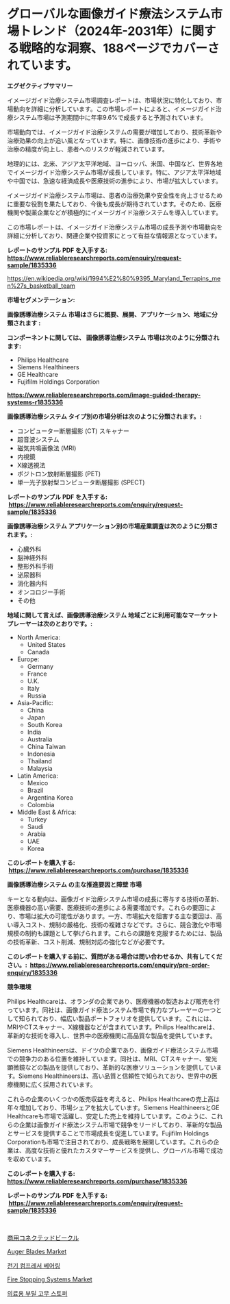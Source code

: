 <p><h1>グローバルな画像ガイド療法システム市場トレンド（2024年-2031年）に関する戦略的な洞察、188ページでカバーされています。</h1></p><p><strong>エグゼクティブサマリー</strong></p>
<p><p>イメージガイド治療システム市場調査レポートは、市場状況に特化しており、市場動向を詳細に分析しています。この市場レポートによると、イメージガイド治療システム市場は予測期間中に年率9.6%で成長すると予測されています。</p><p>市場動向では、イメージガイド治療システムの需要が増加しており、技術革新や治療効果の向上が追い風となっています。特に、画像技術の進歩により、手術や治療の精度が向上し、患者へのリスクが軽減されています。</p><p>地理的には、北米、アジア太平洋地域、ヨーロッパ、米国、中国など、世界各地でイメージガイド治療システム市場が成長しています。特に、アジア太平洋地域や中国では、急速な経済成長や医療技術の進歩により、市場が拡大しています。</p><p>イメージガイド治療システム市場は、患者の治療効果や安全性を向上させるために重要な役割を果たしており、今後も成長が期待されています。そのため、医療機関や製薬企業などが積極的にイメージガイド治療システムを導入しています。</p><p>この市場レポートは、イメージガイド治療システム市場の成長予測や市場動向を詳細に分析しており、関連企業や投資家にとって有益な情報源となっています。</p></p>
<p><strong>レポートのサンプル PDF を入手する: <a href="https://www.reliableresearchreports.com/enquiry/request-sample/1835336">https://www.reliableresearchreports.com/enquiry/request-sample/1835336</a></strong></p>
<p><a href="https://en.wikipedia.org/wiki/1994%E2%80%9395_Maryland_Terrapins_men%27s_basketball_team">https://en.wikipedia.org/wiki/1994%E2%80%9395_Maryland_Terrapins_men%27s_basketball_team</a></p>
<p><strong>市場セグメンテーション:</strong></p>
<p><strong> 画像誘導治療システム 市場はさらに概要、展開、アプリケーション、地域に分類されます :</strong></p>
<p><strong>コンポーネントに関しては、 画像誘導治療システム 市場は次のように分類されます: &nbsp;</strong></p>
<p><ul><li>Philips Healthcare</li><li>Siemens Healthineers</li><li>GE Healthcare</li><li>Fujifilm Holdings Corporation</li></ul></p>
<p><strong><a href="https://www.reliableresearchreports.com/image-guided-therapy-systems-r1835336">https://www.reliableresearchreports.com/image-guided-therapy-systems-r1835336</a></strong></p>
<p><strong> 画像誘導治療システム タイプ別の市場分析は次のように分類されます。:</strong></p>
<p><ul><li>コンピューター断層撮影 (CT) スキャナー</li><li>超音波システム</li><li>磁気共鳴画像法 (MRI)</li><li>内視鏡</li><li>X線透視法</li><li>ポジトロン放射断層撮影 (PET)</li><li>単一光子放射型コンピュータ断層撮影 (SPECT)</li></ul></p>
<p><strong>レポートのサンプル PDF を入手する: &nbsp;<a href="https://www.reliableresearchreports.com/enquiry/request-sample/1835336">https://www.reliableresearchreports.com/enquiry/request-sample/1835336</a></strong></p>
<p><strong> 画像誘導治療システム アプリケーション別の市場産業調査は次のように分類されます。:</strong></p>
<p><ul><li>心臓外科</li><li>脳神経外科</li><li>整形外科手術</li><li>泌尿器科</li><li>消化器内科</li><li>オンコロジー手術</li><li>その他</li></ul></p>
<p><strong>地域に関して言えば、画像誘導治療システム 地域ごとに利用可能なマーケットプレーヤーは次のとおりです。:</strong></p>
<p><ul>
    <li>
        North America:
        <ul>
            <li>United States</li>
            <li>Canada</li>
        </ul>
    </li>
    <li>
        Europe:
        <ul>
            <li>Germany</li>
            <li>France</li>
            <li>U.K.</li>
            <li>Italy</li>
            <li>Russia</li>
        </ul>
    </li>
    <li>
        Asia-Pacific:
        <ul>
            <li>China</li>
            <li>Japan</li>
            <li>South Korea</li>
            <li>India</li>
            <li>Australia</li>
            <li>China Taiwan</li>
            <li>Indonesia</li>
            <li>Thailand</li>
            <li>Malaysia</li>
        </ul>
    </li>
    <li>
        Latin America:
        <ul>
            <li>Mexico</li>
            <li>Brazil</li>
            <li>Argentina Korea</li>
            <li>Colombia</li>
        </ul>
    </li>
    <li>
        Middle East & Africa:
        <ul>
            <li>Turkey</li>
            <li>Saudi</li>
            <li>Arabia</li>
            <li>UAE</li>
            <li>Korea</li>
        </ul>
    </li>
    </ul></p>
<p><strong>このレポートを購入する: &nbsp;<a href="https://www.reliableresearchreports.com/purchase/1835336">https://www.reliableresearchreports.com/purchase/1835336</a></strong></p>
<p><strong>画像誘導治療システム の主な推進要因と障壁 市場</strong></p>
<p><p>キーとなる動向は、画像ガイド治療システム市場の成長に寄与する技術の革新、医療機器の高い需要、医療技術の進歩による需要増加です。これらの要因により、市場は拡大の可能性があります。一方、市場拡大を阻害する主な要因は、高い導入コスト、規制の厳格化、技術の複雑さなどです。さらに、競合激化や市場規模の制約も課題として挙げられます。これらの課題を克服するためには、製品の技術革新、コスト削減、規制対応の強化などが必要です。</p></p>
<p><strong>このレポートを購入する前に、質問がある場合は問い合わせるか、共有してください。:&nbsp; <a href="https://www.reliableresearchreports.com/enquiry/pre-order-enquiry/1835336">https://www.reliableresearchreports.com/enquiry/pre-order-enquiry/1835336</a></strong></p>
<p><strong>競争環境</strong></p>
<p><p>Philips Healthcareは、オランダの企業であり、医療機器の製造および販売を行っています。同社は、画像ガイド療法システム市場で有力なプレーヤーの一つとして知られており、幅広い製品ポートフォリオを提供しています。これには、MRIやCTスキャナー、X線機器などが含まれています。Philips Healthcareは、革新的な技術を導入し、世界中の医療機関に高品質な製品を提供しています。</p><p>Siemens Healthineersは、ドイツの企業であり、画像ガイド療法システム市場での競争力のある位置を維持しています。同社は、MRI、CTスキャナー、蛍光顕微鏡などの製品を提供しており、革新的な医療ソリューションを提供しています。Siemens Healthineersは、高い品質と信頼性で知られており、世界中の医療機関に広く採用されています。</p><p>これらの企業のいくつかの販売収益を考えると、Philips Healthcareの売上高は年々増加しており、市場シェアを拡大しています。Siemens HealthineersとGE Healthcareも市場で活躍し、安定した売上を維持しています。このように、これらの企業は画像ガイド療法システム市場で競争をリードしており、革新的な製品とサービスを提供することで市場成長を促進しています。Fujifilm Holdings Corporationも市場で注目されており、成長戦略を展開しています。これらの企業は、高度な技術と優れたカスタマーサービスを提供し、グローバル市場で成功を収めています。</p></p>
<p><strong>このレポートを購入する: &nbsp; <a href="https://www.reliableresearchreports.com/purchase/1835336">https://www.reliableresearchreports.com/purchase/1835336</a></strong></p>
<p><strong>レポートのサンプル PDF を入手する: &nbsp;<a href="https://www.reliableresearchreports.com/enquiry/request-sample/1835336">https://www.reliableresearchreports.com/enquiry/request-sample/1835336</a></strong><strong></strong></p>
<p>&nbsp;</p>
<p><p><a href="https://github.com/zjkmgcs938405/Market-Research-Report-List-2/blob/main/8775244160467.md">商用コネクテッドビークル</a></p><p><a href="https://issuu.com/reportprime-2/docs/auger-blades-market-size-2030.pptx">Auger Blades Market</a></p><p><a href="https://github.com/ahmadrevanz10/Market-Research-Report-List-1/blob/main/3649342172595.md">전기 컴프레서 베어링</a></p><p><a href="https://github.com/vregtldg37/Market-Research-Report-List-1/blob/main/fire-stopping-systems-market.md">Fire Stopping Systems Market</a></p><p><a href="https://github.com/jimahmed0511/Market-Research-Report-List-1/blob/main/7891773172594.md">의료용 부틸 고무 스토퍼</a></p></p>